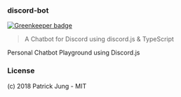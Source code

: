 ### discord-bot

[![Greenkeeper badge](https://badges.greenkeeper.io/PDDStudio/discord-chatbot.svg)](https://greenkeeper.io/)

> A Chatbot for Discord using discord.js & TypeScript

Personal Chatbot Playground using Discord.js

### License

(c) 2018 Patrick Jung - MIT
